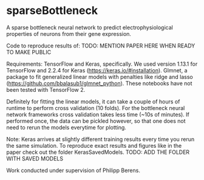# sparseBottleneck
A sparse bottleneck neural network to predict electrophysiological properties of neurons from their gene expression.

Code to reproduce results of: TODO: MENTION PAPER HERE WHEN READY TO MAKE PUBLIC

Requirements:
TensorFlow and Keras, specifically. We used version 1.13.1 for TensorFlow and 2.2.4 for Keras (https://keras.io/#installation).
Glmnet, a package to fit generalized linear models with penalties like ridge and lasso (https://github.com/bbalasub1/glmnet_python). These notebooks have not been tested with TensorFlow 2.

Definitely for fitting the linear models, it can take a couple of hours of runtime to perform cross validation (10 folds). For the bottleneck neural network frameworks cross validation takes less time (~10s of minutes). If performed once, the data can be pickled however, so that one does not need to rerun the models everytime for plotting.

Note: Keras arrives at slightly different training results every time you rerun the same simulation. To reproduce exact results and figures like in the paper check out the folder KerasSavedModels. TODO: ADD THE FOLDER WITH SAVED MODELS

Work conducted under supervision of Philipp Berens.
